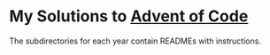 # My Solutions to [Advent of Code](https://adventofcode.com)

The subdirectories for each year contain READMEs with instructions.
